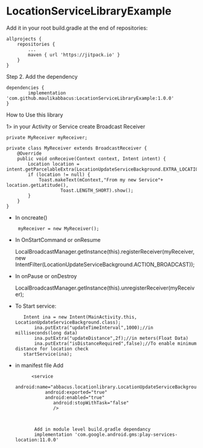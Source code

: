 # LocationServiceLibraryExample
Add it in your root build.gradle at the end of repositories:

	allprojects {
		repositories {
			...
			maven { url 'https://jitpack.io' }
		}
	}
Step 2. Add the dependency

	dependencies {
	        implementation 'com.github.maulikabbacus:LocationServiceLibraryExample:1.0.0'
	}


How to Use this library

1> in your Activity or Service create Broadcast Receiver
    
    private MyReceiver myReceiver;
    
    private class MyReceiver extends BroadcastReceiver {
        @Override
        public void onReceive(Context context, Intent intent) {
            Location location = intent.getParcelableExtra(LocationUpdateServiceBackground.EXTRA_LOCATION);
            if (location != null) {
                Toast.makeText(mContext,"From my new Service"+ location.getLatitude(),
                        Toast.LENGTH_SHORT).show();
            }
        }
    }    
    
   - In oncreate()
   
          myReceiver = new MyReceiver();
          
  -  In OnStartCommand or onResume       
  
  		LocalBroadcastManager.getInstance(this).registerReceiver(myReceiver,
        	new IntentFilter(LocationUpdateServiceBackground.ACTION_BROADCAST));
        
   - In onPause or onDestroy  
   
   		LocalBroadcastManager.getInstance(this).unregisterReceiver(myReceiver);     
   
   - To Start service:
            
	    	Intent ina = new Intent(MainActivity.this, LocationUpdateServiceBackground.class);
            	ina.putExtra("updateTimeInterval",1000);//in milliseconds(long data)
            	ina.putExtra("updateDistance",2f);//in meters(Float Data)
            	ina.putExtra("isDistanceRequired",false);//To enable minimum distance for location check
	        startService(ina);
		
		
- in manifest file Add
 			
			<service
           		 android:name="abbacus.locationlibrary.LocationUpdateServiceBackground"
           		 android:exported="true"
           		 android:enabled="true"
            		android:stopWithTask="false"
            		/>
			
			
			
			 Add in module level build.gradle dependancy
			 implementation 'com.google.android.gms:play-services-location:11.0.0'
